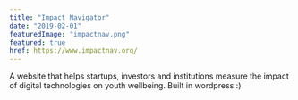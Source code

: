 ```yaml
---
title: "Impact Navigator"
date: "2019-02-01"
featuredImage: "impactnav.png"
featured: true
href: https://www.impactnav.org/
---
```

A website that helps startups, investors and institutions measure the impact of digital technologies on youth wellbeing. Built in wordpress :)
